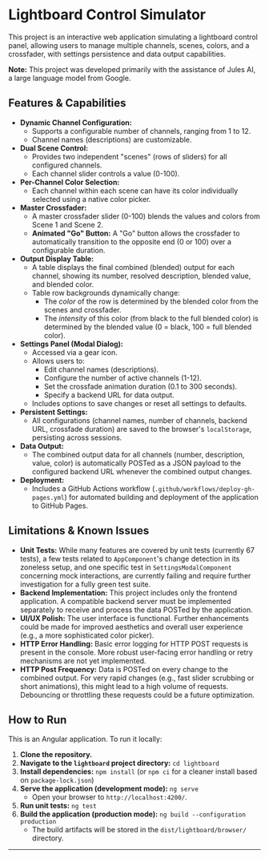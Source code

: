 # Lightboard Control Simulator

This project is an interactive web application simulating a lightboard control panel, allowing users to manage multiple channels, scenes, colors, and a crossfader, with settings persistence and data output capabilities.

**Note:** This project was developed primarily with the assistance of Jules AI, a large language model from Google.

## Features & Capabilities

*   **Dynamic Channel Configuration:**
    *   Supports a configurable number of channels, ranging from 1 to 12.
    *   Channel names (descriptions) are customizable.
*   **Dual Scene Control:**
    *   Provides two independent "scenes" (rows of sliders) for all configured channels.
    *   Each channel slider controls a value (0-100).
*   **Per-Channel Color Selection:**
    *   Each channel within each scene can have its color individually selected using a native color picker.
*   **Master Crossfader:**
    *   A master crossfader slider (0-100) blends the values and colors from Scene 1 and Scene 2.
    *   **Animated "Go" Button:** A "Go" button allows the crossfader to automatically transition to the opposite end (0 or 100) over a configurable duration.
*   **Output Display Table:**
    *   A table displays the final combined (blended) output for each channel, showing its number, resolved description, blended value, and blended color.
    *   Table row backgrounds dynamically change:
        *   The *color* of the row is determined by the blended color from the scenes and crossfader.
        *   The *intensity* of this color (from black to the full blended color) is determined by the blended value (0 = black, 100 = full blended color).
*   **Settings Panel (Modal Dialog):**
    *   Accessed via a gear icon.
    *   Allows users to:
        *   Edit channel names (descriptions).
        *   Configure the number of active channels (1-12).
        *   Set the crossfade animation duration (0.1 to 300 seconds).
        *   Specify a backend URL for data output.
    *   Includes options to save changes or reset all settings to defaults.
*   **Persistent Settings:**
    *   All configurations (channel names, number of channels, backend URL, crossfade duration) are saved to the browser's `localStorage`, persisting across sessions.
*   **Data Output:**
    *   The combined output data for all channels (number, description, value, color) is automatically POSTed as a JSON payload to the configured backend URL whenever the combined output changes.
*   **Deployment:**
    *   Includes a GitHub Actions workflow (`.github/workflows/deploy-gh-pages.yml`) for automated building and deployment of the application to GitHub Pages.

## Limitations & Known Issues

*   **Unit Tests:** While many features are covered by unit tests (currently 67 tests), a few tests related to `AppComponent`'s change detection in its zoneless setup, and one specific test in `SettingsModalComponent` concerning mock interactions, are currently failing and require further investigation for a fully green test suite.
*   **Backend Implementation:** This project includes only the frontend application. A compatible backend server must be implemented separately to receive and process the data POSTed by the application.
*   **UI/UX Polish:** The user interface is functional. Further enhancements could be made for improved aesthetics and overall user experience (e.g., a more sophisticated color picker).
*   **HTTP Error Handling:** Basic error logging for HTTP POST requests is present in the console. More robust user-facing error handling or retry mechanisms are not yet implemented.
*   **HTTP Post Frequency:** Data is POSTed on every change to the combined output. For very rapid changes (e.g., fast slider scrubbing or short animations), this might lead to a high volume of requests. Debouncing or throttling these requests could be a future optimization.

## How to Run

This is an Angular application. To run it locally:

1.  **Clone the repository.**
2.  **Navigate to the `lightboard` project directory:** `cd lightboard`
3.  **Install dependencies:** `npm install` (or `npm ci` for a cleaner install based on `package-lock.json`)
4.  **Serve the application (development mode):** `ng serve`
    *   Open your browser to `http://localhost:4200/`.
5.  **Run unit tests:** `ng test`
6.  **Build the application (production mode):** `ng build --configuration production`
    *   The build artifacts will be stored in the `dist/lightboard/browser/` directory.

---
